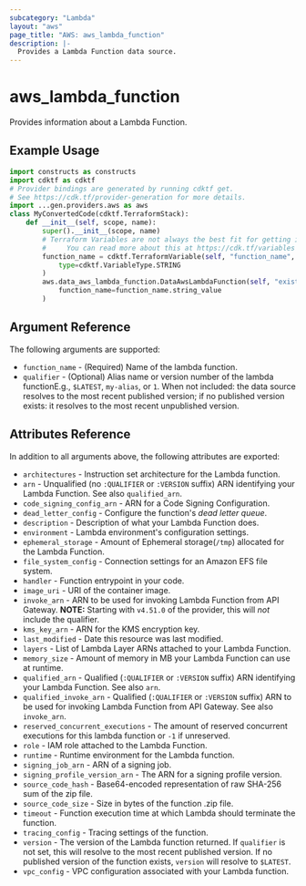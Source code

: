 ```yaml
---
subcategory: "Lambda"
layout: "aws"
page_title: "AWS: aws_lambda_function"
description: |-
  Provides a Lambda Function data source.
---
```


# aws_lambda_function

Provides information about a Lambda Function.

## Example Usage

```python
import constructs as constructs
import cdktf as cdktf
# Provider bindings are generated by running cdktf get.
# See https://cdk.tf/provider-generation for more details.
import ...gen.providers.aws as aws
class MyConvertedCode(cdktf.TerraformStack):
    def __init__(self, scope, name):
        super().__init__(scope, name)
        # Terraform Variables are not always the best fit for getting inputs in the context of Terraform CDK.
        #     You can read more about this at https://cdk.tf/variables
        function_name = cdktf.TerraformVariable(self, "function_name",
            type=cdktf.VariableType.STRING
        )
        aws.data_aws_lambda_function.DataAwsLambdaFunction(self, "existing",
            function_name=function_name.string_value
        )
```

## Argument Reference

The following arguments are supported:

* `function_name` - (Required) Name of the lambda function.
* `qualifier` - (Optional) Alias name or version number of the lambda functionE.g., `$LATEST`, `my-alias`, or `1`. When not included: the data source resolves to the most recent published version; if no published version exists: it resolves to the most recent unpublished version.

## Attributes Reference

In addition to all arguments above, the following attributes are exported:

* `architectures` - Instruction set architecture for the Lambda function.
* `arn` - Unqualified (no `:QUALIFIER` or `:VERSION` suffix) ARN identifying your Lambda Function. See also `qualified_arn`.
* `code_signing_config_arn` - ARN for a Code Signing Configuration.
* `dead_letter_config` - Configure the function's *dead letter queue*.
* `description` - Description of what your Lambda Function does.
* `environment` - Lambda environment's configuration settings.
* `ephemeral_storage` - Amount of Ephemeral storage(`/tmp`) allocated for the Lambda Function.
* `file_system_config` - Connection settings for an Amazon EFS file system.
* `handler` - Function entrypoint in your code.
* `image_uri` - URI of the container image.
* `invoke_arn` - ARN to be used for invoking Lambda Function from API Gateway. **NOTE:** Starting with `v4.51.0` of the provider, this will *not* include the qualifier.
* `kms_key_arn` - ARN for the KMS encryption key.
* `last_modified` - Date this resource was last modified.
* `layers` - List of Lambda Layer ARNs attached to your Lambda Function.
* `memory_size` - Amount of memory in MB your Lambda Function can use at runtime.
* `qualified_arn` - Qualified (`:QUALIFIER` or `:VERSION` suffix) ARN identifying your Lambda Function. See also `arn`.
* `qualified_invoke_arn` - Qualified (`:QUALIFIER` or `:VERSION` suffix) ARN to be used for invoking Lambda Function from API Gateway. See also `invoke_arn`.
* `reserved_concurrent_executions` - The amount of reserved concurrent executions for this lambda function or `-1` if unreserved.
* `role` - IAM role attached to the Lambda Function.
* `runtime` - Runtime environment for the Lambda function.
* `signing_job_arn` - ARN of a signing job.
* `signing_profile_version_arn` - The ARN for a signing profile version.
* `source_code_hash` - Base64-encoded representation of raw SHA-256 sum of the zip file.
* `source_code_size` - Size in bytes of the function .zip file.
* `timeout` - Function execution time at which Lambda should terminate the function.
* `tracing_config` - Tracing settings of the function.
* `version` - The version of the Lambda function returned. If `qualifier` is not set, this will resolve to the most recent published version. If no published version of the function exists, `version` will resolve to `$LATEST`.
* `vpc_config` - VPC configuration associated with your Lambda function.

<!-- cache-key: cdktf-0.17.0-pre.15 input-c8c5926cecd15d7108bdeacb2ab83bc3712ae4ccd7a075e405c560ab9cf03774 -->
